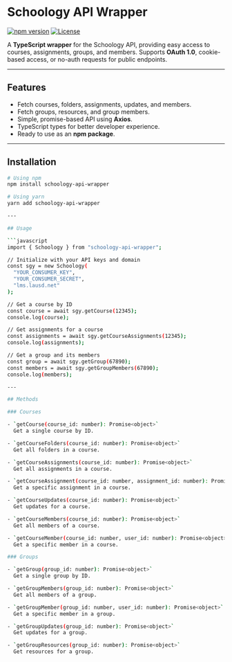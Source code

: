 # Schoology API Wrapper

[![npm version](https://img.shields.io/npm/v/schoology-api-wrapper.svg)](https://www.npmjs.com/package/schoology-api-wrapper)
[![License](https://img.shields.io/npm/l/schoology-api-wrapper.svg)](LICENSE)

A **TypeScript wrapper** for the Schoology API, providing easy access to courses, assignments, groups, and members. Supports **OAuth 1.0**, cookie-based access, or no-auth requests for public endpoints.

---

## Features

- Fetch courses, folders, assignments, updates, and members.
- Fetch groups, resources, and group members.
- Simple, promise-based API using **Axios**.
- TypeScript types for better developer experience.
- Ready to use as an **npm package**.

---

## Installation

```bash
# Using npm
npm install schoology-api-wrapper

# Using yarn
yarn add schoology-api-wrapper

---

## Usage

```javascript
import { Schoology } from "schoology-api-wrapper";

// Initialize with your API keys and domain
const sgy = new Schoology(
  "YOUR_CONSUMER_KEY",
  "YOUR_CONSUMER_SECRET",
  "lms.lausd.net"
);

// Get a course by ID
const course = await sgy.getCourse(12345);
console.log(course);

// Get assignments for a course
const assignments = await sgy.getCourseAssignments(12345);
console.log(assignments);

// Get a group and its members
const group = await sgy.getGroup(67890);
const members = await sgy.getGroupMembers(67890);
console.log(members);

---

## Methods

### Courses

- `getCourse(course_id: number): Promise<object>`  
  Get a single course by ID.

- `getCourseFolders(course_id: number): Promise<object>`  
  Get all folders in a course.

- `getCourseAssignments(course_id: number): Promise<object>`  
  Get all assignments in a course.

- `getCourseAssignment(course_id: number, assignment_id: number): Promise<object>`  
  Get a specific assignment in a course.

- `getCourseUpdates(course_id: number): Promise<object>`  
  Get updates for a course.

- `getCourseMembers(course_id: number): Promise<object>`  
  Get all members of a course.

- `getCourseMember(course_id: number, user_id: number): Promise<object>`  
  Get a specific member in a course.

### Groups

- `getGroup(group_id: number): Promise<object>`  
  Get a single group by ID.

- `getGroupMembers(group_id: number): Promise<object>`  
  Get all members of a group.

- `getGroupMember(group_id: number, user_id: number): Promise<object>`  
  Get a specific member in a group.

- `getGroupUpdates(group_id: number): Promise<object>`  
  Get updates for a group.

- `getGroupResources(group_id: number): Promise<object>`  
  Get resources for a group.

